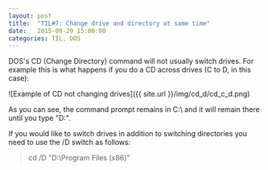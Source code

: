 ```yaml
---
layout: post
title:  "TIL#7: Change drive and directory at same time"
date:   2015-09-29 15:00:00
categories: TIL, DOS
---
```


DOS's CD (Change Directory) command will not usually switch drives. For example this is what happens if you do a CD across drives (C to D, in this case):

![Example of CD not changing drives]({{ site.url }}/img/cd_d/cd_c_d.png)

As you can see, the command prompt remains in C:\ and it will remain there until you type "D:".

If you would like to switch drives in addition to switching directories you need to use the /D switch as follows:

> cd /D "D:\Program Files (x86)"